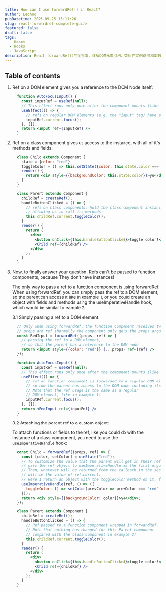 ```yaml
---
title: How can I use forwardRef() in React?
author: Leohoo
pubDatetime: 2023-09-25 15:11:26
slug: react-forwardref-complete-guide
featured: false
draft: false
tags:
  - React
  - Hooks
  - JavaScript
description: React forwardRef()完全指南，详解DOM元素引用、类组件实例访问和函数组件ref转发的实现方式和使用场景。
---
```


## Table of contents

1. Ref on a DOM element gives you a reference to the DOM Node itself:

    ```jsx
      function AutoFocusInput() {
        const inputRef = useRef(null);
        // This effect runs only once after the component mounts (like componentDidMount)
        useEffect(() => {
          // refs on regular DOM elements (e.g. the "input" tag) have access to the DOM node
          inputRef.current.focus();
        }, []);
        return <input ref={inputRef} />
      }

    ```

2. Ref on a class component gives us access to the instance, with all of it's methods and fields:

    ```jsx
      class Child extends Component {
        state = {color: "red"}
        toggleColor = () => this.setState({color: this.state.color === "red" ? "blue" : "red"})
        render() {
          return <div style={{backgroundColor: this.state.color}}>yo</div>
        }
      }

      class Parent extends Component {
        childRef = createRef();
        handleButtonClicked = () => {
          // refs on class components: hold the class component instance,
          // allowing us to call its methods!
          this.childRef.current.toggleColor();
        }
        render() {
          return (
            <div>
              <button onClick={this.handleButtonClicked}>toggle color!</button>
              <Child ref={childRef} />
            </div>
          );
        }
      }

    ```

3. Now, to finally answer your question. Refs can't be passed to function components, because They don't have instances!

    The only way to pass a ref to a function component is using forwardRef. When using forwardRef, you can simply pass the ref to a DOM element, so the parent can access it like in example 1, or you could create an object with fields and methods using the useImperativeHandle hook, which would be similar to eample 2.

    3.1 Simply passing a ref to a DOM element:

    ```jsx
      // Only when using forwardRef, the function component receives two arguments,
      // props and ref (Normally the component only gets the props argument).
      const RedInput = forwardRef((props, ref) => {
        // passing the ref to a DOM element,
        // so that the parent has a reference to the DOM node
        return <input style={{color: "red"}} {...props} ref={ref} />
      });

      function AutoFocusInput() {
        const inputRef = useRef(null);
        // This effect runs only once after the component mounts (like componentDidMount)
        useEffect(() => {
          // ref on function component is forwarded to a regular DOM element,
          // so now the parent has access to the DOM node including its focus method.
          // Note that the ref usage is the same as a regular
          // DOM element, like in example 1!
          inputRef.current.focus();
        }, []);
        return <RedInput ref={inputRef} />
      }

    ```

    3.2 Attaching the parent ref to a custom object:

    To attach functions or fields to the ref, like you could do with the instance of a class component, you need to use the `useImperativeHandle` hook:

    ```jsx
      const Child = forwardRef((props, ref) => {
        const [color, setColor] = useState("red");
        // To customize the value that the parent will get in their ref.current:
        // pass the ref object to useImperativeHandle as the first argument.
        // Then, whatever will be returned from the callback in the second argument,
        // will be the value of ref.current.
        // Here I return an object with the toggleColor method on it, for the parent to use:
        useImperativeHandle(ref, () => ({
          toggleColor: () => setColor(prevColor => prevColor === "red" ? "blue" : "red")
        }));
        return <div style={{backgroundColor: color}}>yo</div>;
      });

      class Parent extends Component {
        childRef = createRef();
        handleButtonClicked = () => {
          // Ref passed to a function component wrapped in forwardRef.
          // Note that nothing has changed for this Parent component
          // compared with the class component in example 2!
          this.childRef.current.toggleColor();
        }
        render() {
          return (
            <div>
              <button onClick={this.handleButtonClicked}>toggle color!</button>
              <Child ref={childRef} />
            </div>
          );
        }
      }

    ```
